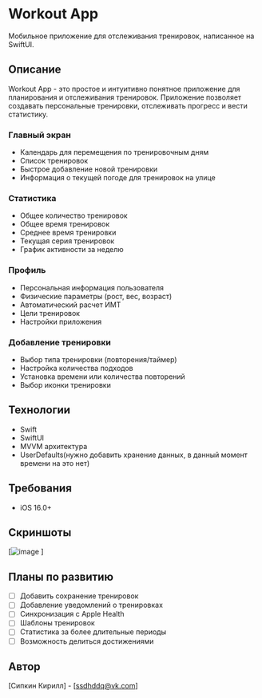 # Workout App

Мобильное приложение для отслеживания тренировок, написанное на SwiftUI.

## Описание

Workout App - это простое и интуитивно понятное приложение для планирования и отслеживания тренировок. Приложение позволяет создавать персональные тренировки, отслеживать прогресс и вести статистику.

### Главный экран
- Календарь для перемещения по тренировочным дням
- Список тренировок
- Быстрое добавление новой тренировки
- Информация о текущей погоде для тренировок на улице

### Статистика
- Общее количество тренировок
- Общее время тренировок
- Среднее время тренировки
- Текущая серия тренировок
- График активности за неделю

### Профиль
- Персональная информация пользователя
- Физические параметры (рост, вес, возраст)
- Автоматический расчет ИМТ
- Цели тренировок
- Настройки приложения

### Добавление тренировки
- Выбор типа тренировки (повторения/таймер)
- Настройка количества подходов
- Установка времени или количества повторений
- Выбор иконки тренировки

## Технологии

- Swift
- SwiftUI
- MVVM архитектура
- UserDefaults(нужно добавить хранение данных, в данный момент времени на это нет)

## Требования

- iOS 16.0+

## Скриншоты

[![image](https://github.com/user-attachments/assets/8c33ac28-d3a9-44a7-82db-4318ff7845a7)
]

## Планы по развитию

- [ ] Добавить сохранение тренировок
- [ ] Добавление уведомлений о тренировках
- [ ] Синхронизация с Apple Health
- [ ] Шаблоны тренировок
- [ ] Статистика за более длительные периоды
- [ ] Возможность делиться достижениями

## Автор

[Сипкин Кирилл] - [ssdhddq@vk.com]
